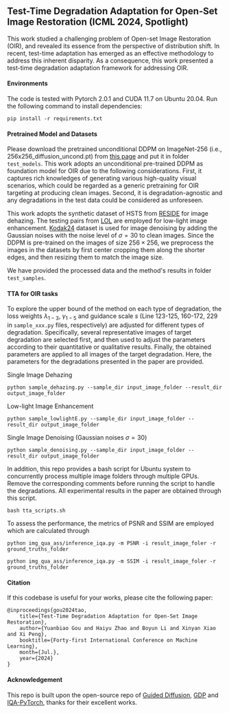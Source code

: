 ## Test-Time Degradation Adaptation for Open-Set Image Restoration (ICML 2024, Spotlight)

This work studied a challenging problem of Open-set Image Restoration (OIR), and revealed its essence from the perspective of distribution shift. In recent, test-time adaptation has emerged as an effective methodology to address this inherent disparity. As a consequence, this work presented a test-time degradation adaptation framework for addressing OIR.

#### Environments

The code is tested with Pytorch 2.0.1 and CUDA 11.7 on Ubuntu 20.04. Run the following command to install dependencies:

    pip install -r requirements.txt

#### Pretrained Model and Datasets

Please download the pretrained unconditional DDPM on ImageNet-256 (i.e., 256x256_diffusion_uncond.pt) from [this page](https://github.com/openai/guided-diffusion) and put it in folder `test_models`. This work adopts an unconditional pre-trained DDPM as foundation model for OIR due to the following considerations. First, it captures rich knowledges of generating various high-quality visual scenarios, which could be regarded as a generic pretraining for OIR targeting at producing clean images. Second, it is degradation-agnostic and any degradations in the test data could be considered as unforeseen.

This work adopts the synthetic dataset of HSTS from [RESIDE](https://sites.google.com/view/reside-dehaze-datasets/reside-standard?authuser=3D0) for image dehazing. The testing pairs from [LOL](https://daooshee.github.io/BMVC2018website/) are employed for low-light image enhancement. [Kodak24](https://github.com/MohamedBakrAli/Kodak-Lossless-True-Color-Image-Suite/tree/master) dataset is used for image denoising by adding the Gaussian noises with the noise level of $\sigma=30$ to clean images. Since the DDPM is pre-trained on the images of size $256\times 256$, we preprocess the images in the datasets by first center cropping them along the shorter edges, and then resizing them to match the image size.

We have provided the processed data and the method's results in folder `test_samples`.

#### TTA for OIR tasks

To explore the upper bound of the method on each type of degradation, the loss weights $\lambda_{1-3}$, $\gamma_{1-5}$ and guidance scale $s$ (Line 123-125, 160-172, 229 in `sample_xxx.py` files, respectively) are adjusted for different types of degradation. Specifically, several representative images of target degradation are selected first, and then used to adjust the parameters according to their quantitative or qualitative results. Finally, the obtained parameters are applied to all images of the target degradation. Here, the parameters for the degradations presented in the paper are provided.

Single Image Dehazing

    python sample_dehazing.py --sample_dir input_image_folder --result_dir output_image_folder

Low-light Image Enhancement

    python sample_lowlightE.py --sample_dir input_image_folder --result_dir output_image_folder

Single Image Denoising (Gaussian noises $\sigma=30$)

    python sample_denoising.py --sample_dir input_image_folder --result_dir output_image_folder

In addition, this repo provides a bash script for Ubuntu system to concurrently process multiple image folders through multiple GPUs. Remove the corresponding comments before running the script to handle the degradations. All experimental results in the paper are obtained through this script.

    bash tta_scripts.sh

To assess the performance, the metrics of PSNR and SSIM are employed which are calculated through
    
    python img_qua_ass/inference_iqa.py -m PSNR -i result_image_foler -r ground_truths_folder

    python img_qua_ass/inference_iqa.py -m SSIM -i result_image_foler -r ground_truths_folder

#### Citation

If this codebase is useful for your works, please cite the following paper:

    @inproceedings{gou2024tao,
        title={Test-Time Degradation Adaptation for Open-Set Image Restoration},
        author={Yuanbiao Gou and Haiyu Zhao and Boyun Li and Xinyan Xiao and Xi Peng},
        booktitle={Forty-first International Conference on Machine Learning},
        month={Jul.},
        year={2024}
    }

#### Acknowledgement

This repo is built upon the open-source repo of [Guided Diffusion](https://github.com/openai/guided-diffusion), [GDP](https://github.com/Fayeben/GenerativeDiffusionPrior) and [IQA-PyTorch](https://github.com/chaofengc/IQA-PyTorch), thanks for their excellent works.